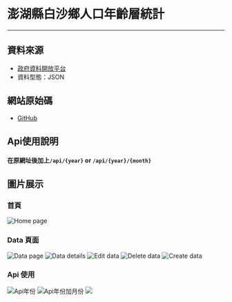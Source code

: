 # 澎湖縣白沙鄉人口年齡層統計  

---

## 資料來源  
* [政府資料開放平台](https://data.gov.tw/dataset/113195)
* 資料型態：JSON

## 網站原始碼  
* [GitHub](https://github.com/fuanho/NKUST-109-2)

## Api使用說明  
#### 在原網址後加上``/api/{year}`` or ``/api/{year}/{month}``

## 圖片展示

### 首頁  
![Home page](https://i.imgur.com/X9Vbang.png)

### Data 頁面  
![Data page](https://i.imgur.com/9jq2tUi.png)
![Data details](https://i.imgur.com/t4l6N4S.png)
![Edit data](https://i.imgur.com/4VRfnyU.png)
![Delete data](https://i.imgur.com/5sbpKm0.png)
![Create data](https://i.imgur.com/hicDshV.png)


### Api 使用  
![Api年份](https://i.imgur.com/2iqpZ6c.png)
![Api年份加月份](https://i.imgur.com/GPntqnn.png)
![](https://i.imgur.com/qlCEyHj.gif)
